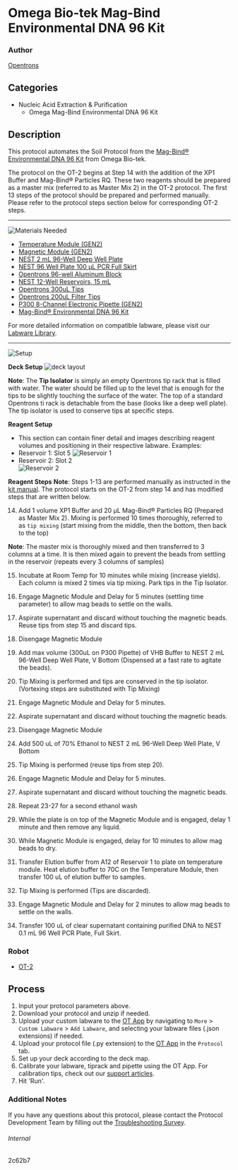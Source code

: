 # Omega Bio-tek Mag-Bind Environmental DNA 96 Kit

### Author
[Opentrons](https://opentrons.com/)



## Categories
* Nucleic Acid Extraction & Purification
    * Omega Mag-Bind Environmental DNA 96 Kit

## Description
This protocol automates the Soil Protocol from the [Mag-Bind® Environmental DNA 96 Kit](https://www.omegabiotek.com/product/mag-bind-environmental-dna-kit/?cn-reloaded=1) from Omega Bio-tek.

The protocol on the OT-2 begins at Step 14 with the addition of the XP1 Buffer and Mag-Bind® Particles RQ. These two reagents should be prepared as a master mix (referred to as Master Mix 2) in the OT-2 protocol. The first 13 steps of the protocol should be prepared and performed manually. Please refer to the protocol steps section below for corresponding OT-2 steps.

---
![Materials Needed](https://s3.amazonaws.com/opentrons-protocol-library-website/custom-README-images/001-General+Headings/materials.png)

* [Temperature Module (GEN2)](https://shop.opentrons.com/collections/hardware-modules/products/tempdeck)
* [Magnetic Module (GEN2)](https://shop.opentrons.com/collections/hardware-modules/products/magdeck)
* [NEST 2 mL 96-Well Deep Well Plate](https://shop.opentrons.com/collections/lab-plates/products/nest-0-2-ml-96-well-deep-well-plate-v-bottom)
* [NEST 96 Well Plate 100 µL PCR Full Skirt](https://shop.opentrons.com/collections/lab-plates/products/nest-0-1-ml-96-well-pcr-plate-full-skirt)
* [Opentrons 96-well Aluminum Block](https://shop.opentrons.com/collections/racks-and-adapters/products/aluminum-block-set)
* [NEST 12-Well Reservoirs, 15 mL](https://shop.opentrons.com/collections/reservoirs/products/nest-12-well-reservoir-15-ml)
* [Opentrons 300uL Tips](https://shop.opentrons.com/collections/opentrons-tips/products/opentrons-300ul-tips)
* [Opentrons 200uL Filter Tips](https://shop.opentrons.com/collections/opentrons-tips/products/opentrons-200ul-filter-tips)
* [P300 8-Channel Electronic Pipette (GEN2)](https://shop.opentrons.com/collections/ot-2-robot/products/8-channel-electronic-pipette?variant=5984202489885)
* [Mag-Bind® Environmental DNA 96 Kit](https://www.omegabiotek.com/product/mag-bind-environmental-dna-kit/?cn-reloaded=1)

For more detailed information on compatible labware, please visit our [Labware Library](https://labware.opentrons.com/).

---
![Setup](https://s3.amazonaws.com/opentrons-protocol-library-website/custom-README-images/001-General+Headings/Setup.png)

**Deck Setup**
![deck layout](https://opentrons-protocol-library-website.s3.amazonaws.com/custom-README-images/2c62b7/MagBind_Environment_Layout_New.png)

**Note**: The **Tip Isolator** is simply an empty Opentrons tip rack that is filled with water. The water should be filled up to the level that is enough for the tips to be slightly touching the surface of the water. The top of a standard Opentrons ti rack is detachable from the base (looks like a deep well plate). The tip isolator is used to conserve tips at specific steps.

**Reagent Setup**

* This section can contain finer detail and images describing reagent volumes and positioning in their respective labware. Examples:
* Reservoir 1: Slot 5
![Reservoir 1](https://opentrons-protocol-library-website.s3.amazonaws.com/custom-README-images/2c62b7/res1_20210623.png)
* Reservoir 2: Slot 2  
![Reservoir 2](https://opentrons-protocol-library-website.s3.amazonaws.com/custom-README-images/2c62b7/res2_20210623.png)

**Reagent Steps**
**Note**: Steps 1-13 are performed manually as instructed in the [kit manual](https://ensur.omegabio.com/ensur/contentAction.aspx?key=Production.4023.S2R4E1A3.20190920.67.4679917). The protocol starts on the OT-2 from step 14 and has modified steps that are written below.

14. Add 1 volume XP1 Buffer and 20 µL Mag-Bind® Particles RQ (Prepared as Master Mix 2). Mixing is performed 10 times thoroughly, referred to as `tip mixing` (start mixing from the middle, then the bottom, then back to the top)

**Note**: The master mix is thoroughly mixed and then transferred to 3 columns at a time. It is then mixed again to prevent the beads from settling in the reservoir (repeats every 3 columns of samples)

15. Incubate at Room Temp for 10 minutes while mixing (increase yields). Each column is mixed 2 times via tip mixing. Park tips in the Tip Isolator.

16. Engage Magnetic Module and Delay for 5 minutes (settling time parameter) to allow mag beads to settle on the walls. 

17. Aspirate supernatant and discard without touching the magnetic beads. Reuse tips from step 15 and discard tips.

18. Disengage Magnetic Module

19. Add max volume (300uL on P300 Pipette) of VHB Buffer to NEST 2 mL 96-Well Deep Well Plate, V Bottom (Dispensed at a fast rate to agitate the beads).

20. Tip Mixing is performed and tips are conserved in the tip isolator. (Vortexing steps are substituted with Tip Mixing)

21. Engage Magnetic Module and Delay for 5 minutes.

22. Aspirate supernatant and discard without touching the magnetic beads.

23. Disengage Magnetic Module

24. Add 500 uL of 70% Ethanol to NEST 2 mL 96-Well Deep Well Plate, V Bottom

25. Tip Mixing is performed (reuse tips from step 20).

26. Engage Magnetic Module and Delay for 5 minutes.

27. Aspirate supernatant and discard without touching the magnetic beads. 

28. Repeat 23-27 for a second ethanol wash

29. While the plate is on top of the Magnetic Module and is engaged, delay 1 minute and then remove any liquid.

30. While Magnetic Module is engaged, delay for 10 minutes to allow mag beads to dry.

31. Transfer Elution buffer from A12 of Reservoir 1 to plate on temperature module. Heat elution buffer to 70C on the Temperature Module, then transfer 100 uL of elution buffer to samples.

32. Tip Mixing is performed (Tips are discarded).

33. Engage Magnetic Module and Delay for 2 minutes to allow mag beads to settle on the walls.

34. Transfer 100 uL of  clear supernatant containing purified DNA to NEST 0.1 mL 96 Well PCR Plate, Full Skirt.

### Robot
* [OT-2](https://opentrons.com/ot-2)

## Process
1. Input your protocol parameters above.
2. Download your protocol and unzip if needed.
3. Upload your custom labware to the [OT App](https://opentrons.com/ot-app) by navigating to `More` > `Custom Labware` > `Add Labware`, and selecting your labware files (.json extensions) if needed.
4. Upload your protocol file (.py extension) to the [OT App](https://opentrons.com/ot-app) in the `Protocol` tab.
5. Set up your deck according to the deck map.
6. Calibrate your labware, tiprack and pipette using the OT App. For calibration tips, check out our [support articles](https://support.opentrons.com/en/collections/1559720-guide-for-getting-started-with-the-ot-2).
7. Hit 'Run'.

### Additional Notes

If you have any questions about this protocol, please contact the Protocol Development Team by filling out the [Troubleshooting Survey](https://protocol-troubleshooting.paperform.co/).

###### Internal
2c62b7